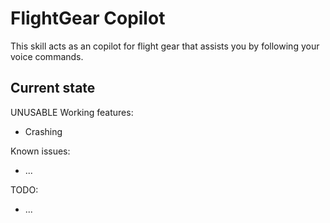 # FlightGear Copilot

This skill acts as an copilot for flight gear that assists you by following your voice commands.

## Current state
UNUSABLE
Working features:
 - Crashing

Known issues:
 - ...

TODO:
 - ...
